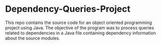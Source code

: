 # Dependency-Queries-Project
This repo contains the source code for an object oriented programming project using Java. The objective of the program was to process
queries related to dependencies in a Java file containing dependency information about the source modules.
